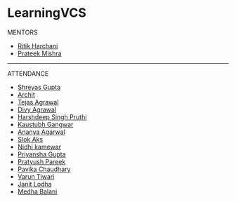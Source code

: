 # LearningVCS
MENTORS
- [Ritik Harchani](https://github.com/harchani-ritik)
- [Prateek Mishra](https://github.com/MiKinshu)
----------------

ATTENDANCE
- [Shreyas Gupta](https://github.com/sggts04)
- [Archit](https://github.com/Rocko-786)
- [Tejas Agrawal](https://giithub.com/cyber-venom003)
- [Divy Agrawal](https://github.com/divy3011)
- [Harshdeep Singh Pruthi](https://github.com/2802harsh)
- [Kaustubh Gangwar](https://github.com/codingsamrat)
- [Ananya Agarwal](https://github.com/aawizard/LearningVCS)
- [Slok Aks](https://github.com/SlokAks)
- [Nidhi kamewar]( https://github.com/xyz1506)
- [Priyansha Gupta]( https://github.com/partofheartpri10)
- [Pratyush Pareek](https://github.com/PratyushPareek)
- [Pavika Chaudhary](https://github.com/pavikachaudhary)
- [Varun Tiwari](https://github.com/VarunT11)
- [Janit Lodha](https://github.com/JLodha)
- [Medha Balani](https://github.com/medhabalani)